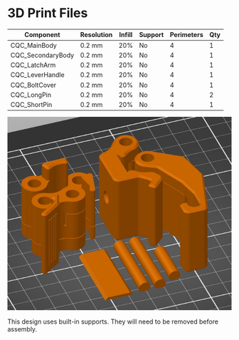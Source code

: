 # 3D Print Files
| Component              | Resolution | Infill | Support | Perimeters | Qty |
|-------------------|------------|--------|---------|------------|-----|
| CQC_MainBody      | 0.2 mm     | 20%    | No      | 4          | 1   |
| CQC_SecondaryBody | 0.2 mm     | 20%    | No      | 4          | 1   |
| CQC_LatchArm      | 0.2 mm     | 20%    | No      | 4          | 1   |
| CQC_LeverHandle   | 0.2 mm     | 20%    | No      | 4          | 1   |
| CQC_BoltCover     | 0.2 mm     | 20%    | No      | 4          | 1   |
| CQC_LongPin       | 0.2 mm     | 20%    | No      | 4          | 2   |
| CQC_ShortPin      | 0.2 mm     | 20%    | No      | 4          | 1   |

![Screenshot of print orientation](CQC_Print_Orientation_v0.1.jpg)

This design uses built-in supports. They will need to be removed before assembly.
